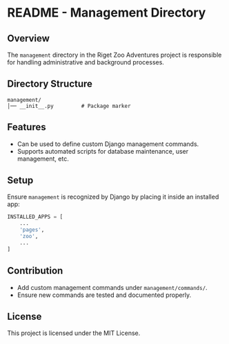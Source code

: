 # README - Management Directory

## Overview
The `management` directory in the Riget Zoo Adventures project is responsible for handling administrative and background processes.

## Directory Structure
```
management/
│── __init__.py         # Package marker
```

## Features
- Can be used to define custom Django management commands.
- Supports automated scripts for database maintenance, user management, etc.

## Setup
Ensure `management` is recognized by Django by placing it inside an installed app:
```python
INSTALLED_APPS = [
    ...
    'pages',
    'zoo',
    ...
]
```

## Contribution
- Add custom management commands under `management/commands/`.
- Ensure new commands are tested and documented properly.

## License
This project is licensed under the MIT License.

